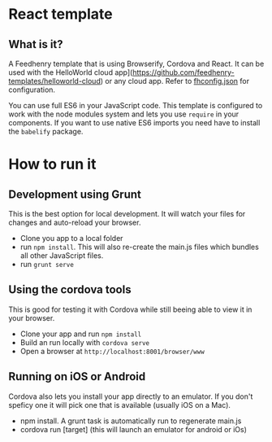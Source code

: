 # React template

## What is it?

A Feedhenry template that is using Browserify, Cordova and React. It can be used with the HelloWorld cloud app](https://github.com/feedhenry-templates/helloworld-cloud) or any cloud app. Refer to [fhconfig.json](www/fhconfig.json) for configuration.

You can use full ES6 in your JavaScript code. This template is configured to work with the node modules system and lets you use `require` in your components. If you want to use native ES6 imports you need have to install the `babelify` package.

# How to run it

## Development using Grunt

This is the best option for local development. It will watch your files for changes and auto-reload your browser.

* Clone you app to a local folder
* run `npm install`. This will also re-create the main.js files which bundles all other JavaScript files.
* run `grunt serve`

## Using the cordova tools

This is good for testing it with Cordova while still beeing able to view it in your browser.

* Clone your app and run `npm install`
* Build an run locally with `cordova serve`
* Open a browser at `http://localhost:8001/browser/www`

## Running on iOS or Android

Cordova also lets you install your app directly to an emulator. If you don't speficy one it will pick one that is available (usually iOS on a Mac).

* npm install. A grunt task is automatically run to regenerate main.js
* cordova run [target] (this will launch an emulator for android or iOs)
